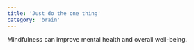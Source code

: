 ```yaml
---
title: 'Just do the one thing'
category: 'brain'
---
```


Mindfulness can improve mental health and overall well-being.
